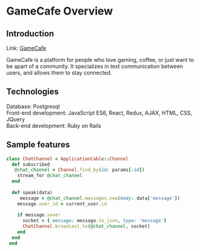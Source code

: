 # GameCafe Overview

## Introduction
Link: <a href="https://game-cafe-project.herokuapp.com/#/">GameCafe</a>

GameCafe is a platform for people who love gaming, coffee, or just want to be apart of a community. It specializes in text communication between users, and allows them to stay connected. 

## Technologies
Database: Postgresql
<br/>
Front-end development: JavaScript ES6, React, Redux, AJAX, HTML, CSS, JQuery
<br/>
Back-end development: Ruby on Rails

## Sample features
```Ruby
class ChatChannel < ApplicationCable::Channel
  def subscribed
   @chat_channel = Channel.find_by(id: params[:id])
    stream_for @chat_channel
  end
  
  def speak(data)
     message = @chat_channel.messages.new(body: data['message'])
    message.user_id = current_user.id
    
    if message.save! 
      socket = { message: message.to_json, type: 'message'}
      ChatChannel.broadcast_to(@chat_channel, socket)
    end
  end
 end
 ```
